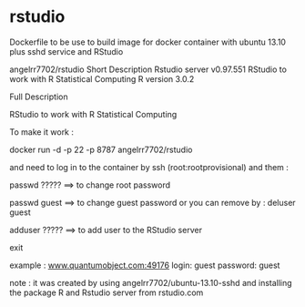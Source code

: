 rstudio
=======

Dockerfile to be use to build image for docker container with ubuntu 13.10 plus sshd service and RStudio

angelrr7702/rstudio
Short Description
Rstudio server v0.97.551
RStudio to work with R Statistical Computing
R version 3.0.2


Full Description

RStudio to work with R Statistical Computing

To make it work :

docker run -d -p 22 -p 8787 angelrr7702/rstudio

and need to log in to the container by ssh (root:rootprovisional) and them :

passwd ????? ==> to change root password

passwd guest ==> to change guest password or you can remove by :  deluser guest

adduser ????? ==> to add user to the RStudio server

exit

example : www.quantumobject.com:49176 login: guest password: guest

note : it was created by using angelrr7702/ubuntu-13.10-sshd and installing the package R and Rstudio server from rstudio.com

